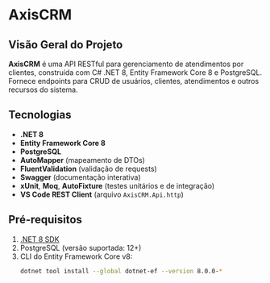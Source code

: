 # AxisCRM

## Visão Geral do Projeto

**AxisCRM** é uma API RESTful para gerenciamento de atendimentos por clientes, construída com C# .NET 8, Entity Framework Core 8 e PostgreSQL. Fornece endpoints para CRUD de usuários, clientes, atendimentos e outros recursos do sistema.

## Tecnologias

- **.NET 8**  
- **Entity Framework Core 8**  
- **PostgreSQL**  
- **AutoMapper** (mapeamento de DTOs)  
- **FluentValidation** (validação de requests)  
- **Swagger** (documentação interativa)  
- **xUnit**, **Moq**, **AutoFixture** (testes unitários e de integração)  
- **VS Code REST Client** (arquivo `AxisCRM.Api.http`)

## Pré-requisitos

1. [.NET 8 SDK](https://dotnet.microsoft.com/download/dotnet/8.0)  
2. PostgreSQL (versão suportada: 12+)  
3. CLI do Entity Framework Core v8:
   ```bash
   dotnet tool install --global dotnet-ef --version 8.0.0-*
   ```

